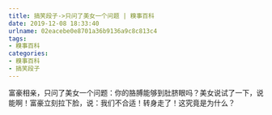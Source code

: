 ```yaml
---
title: 搞笑段子->只问了美女一个问题 | 糗事百科
date: 2019-12-08 18:33:40
urlname: 02eacebe0e8701a36b9136a9c8c813c4
tags: 
- 糗事百科
categories:
- 糗事百科
- 搞笑段子
---
```

富豪相亲，只问了美女一个问题：你的胳膊能够到肚脐眼吗？美女说试了一下，说能啊！富豪立刻拉下脸，说：我们不合适！转身走了！这究竟是为什么？


